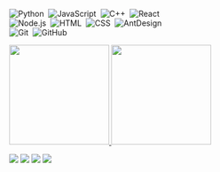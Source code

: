 ![Python](https://img.shields.io/badge/-Python-05122A?style=flat&logo=python)&nbsp;
![JavaScript](https://img.shields.io/badge/-JavaScript-05122A?style=flat&logo=javascript)&nbsp;
![C++](https://img.shields.io/badge/-C++-05122A?style=flat&logo=C%2B%2B&logoColor=00599C)&nbsp;
![React](https://img.shields.io/badge/-React-05122A?style=flat&logo=react)&nbsp;\
![Node.js](https://img.shields.io/badge/-Node.js-05122A?style=flat&logo=node.js)&nbsp;
![HTML](https://img.shields.io/badge/-HTML-05122A?style=flat&logo=HTML5)&nbsp;
![CSS](https://img.shields.io/badge/-CSS-05122A?style=flat&logo=CSS3&logoColor=1572B6)&nbsp;
![AntDesign](https://img.shields.io/badge/-AntDesign-05122A?style=flat&logo=ant-design)&nbsp;\
![Git](https://img.shields.io/badge/-Git-05122A?style=flat&logo=git)&nbsp;
![GitHub](https://img.shields.io/badge/-GitHub-05122A?style=flat&logo=github)&nbsp;

<p align="left">
<a href="https://github.com/william-monroy">
  <img height="180em" src="https://github-readme-stats-eight-theta.vercel.app/api?username=oscardavidrm&show_icons=true&theme=algolia&include_all_commits=true&count_private=true"/>
  <img height="180em" src="https://github-readme-stats-eight-theta.vercel.app/api/top-langs/?username=oscardavidrm&layout=compact&langs_count=8&theme=algolia"/>
</a>
</p>

<p align="left">
<a href="https://www.linkedin.com/in/odrm/"><img src="https://img.shields.io/badge/-Oscar%20Rodríguez-0077B5?style=flat&logo=Linkedin&logoColor=white"/></a>
<a href="mailto:osdavrm@gmail.com"><img src="https://img.shields.io/badge/-osdavrm@gmail.com-D14836?style=flat&logo=Gmail&logoColor=white"/></a>
<a href="https://www.instagram.com/osdrm/"><img src="https://img.shields.io/badge/-@osdrm-E4405F?style=flat&logo=Instagram&logoColor=white"/></a>
<a href="https://www.facebook.com/osdavrm/"><img src="https://img.shields.io/badge/-@osdavrm-1877F2?style=flat&logo=Facebook&logoColor=white"/></a>
</p>
